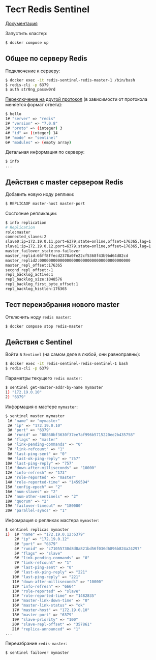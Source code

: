 
# Тест Redis Sentinel

[Документация](https://redis.io/docs/management/sentinel/)

Запустить кластер:
```bash
$ docker compose up
```


## Общее по серверу Redis

Подключение к серверу:
```bash
$ docker exec -it redis-sentinel-redis-master-1 /bin/bash
$ redis-cli -p 6379
$ auth str0ng_passw0rd
```

[Переключение на другой протокол](https://redis.io/commands/hello/) (в зависимости от протокола меняется формат ответа):
```bash
$ hello
1# "server" => "redis"
2# "version" => "7.0.8"
3# "proto" => (integer) 3
4# "id" => (integer) 14
5# "mode" => "sentinel"
6# "modules" => (empty array)
```

Детальная информация по серверу:
```bash
$ info
...
```


## Действия с master сервером Redis

Добавить новую ноду реплики:
```bash
$ REPLICAOF master-host master-port
```

Состояние репликации:
```bash
$ info replication
# Replication
role:master
connected_slaves:2
slave0:ip=172.19.0.11,port=6379,state=online,offset=176365,lag=1
slave1:ip=172.19.0.12,port=6379,state=online,offset=176365,lag=1
master_failover_state:no-failover
master_replid:66ff8ffecd2378a0fe22cf5368f43b9bd64d82cd
master_replid2:0000000000000000000000000000000000000000
master_repl_offset:176365
second_repl_offset:-1
repl_backlog_active:1
repl_backlog_size:1048576
repl_backlog_first_byte_offset:1
repl_backlog_histlen:176365
```


## Тест переизбрания нового master

Отключить ноду `redis master`:
```bash
$ docker compose stop redis-master
```


## Действия с Sentinel

Войти в `Sentinel` (на самом деле в любой, они равноправны):
```bash
$ docker exec -it redis-sentinel-redis-sentinel-1 bash
$ redis-cli -p 6379
```

Параметры текущего `redis master`:
```bash
$ sentinel get-master-addr-by-name mymaster
1) "172.19.0.10"
2) "6379"
```

Информация о мастере `mymaster`:
```bash
$ sentinel master mymaster
 1# "name" => "mymaster"
 2# "ip" => "172.19.0.10"
 3# "port" => "6379"
 4# "runid" => "88860bf3630f37ee7af996b5715220ee2b435758"
 5# "flags" => "master"
 6# "link-pending-commands" => "0"
 7# "link-refcount" => "1"
 8# "last-ping-sent" => "0"
 9# "last-ok-ping-reply" => "757"
10# "last-ping-reply" => "757"
11# "down-after-milliseconds" => "10000"
12# "info-refresh" => "173"
13# "role-reported" => "master"
14# "role-reported-time" => "1459594"
15# "config-epoch" => "2"
16# "num-slaves" => "2"
17# "num-other-sentinels" => "2"
18# "quorum" => "2"
19# "failover-timeout" => "180000"
20# "parallel-syncs" => "1"
```

Инфомрация о репликах мастера `mymaster`:
```bash
$ sentinel replicas mymaster
1)  1# "name" => "172.19.0.12:6379"
    2# "ip" => "172.19.0.12"
    3# "port" => "6379"
    4# "runid" => "c71055730d8d8a821bd56f036d6896b824a24297"
    5# "flags" => "slave"
    6# "link-pending-commands" => "0"
    7# "link-refcount" => "1"
    8# "last-ping-sent" => "0"
    9# "last-ok-ping-reply" => "221"
   10# "last-ping-reply" => "221"
   11# "down-after-milliseconds" => "10000"
   12# "info-refresh" => "6664"
   13# "role-reported" => "slave"
   14# "role-reported-time" => "1482835"
   15# "master-link-down-time" => "0"
   16# "master-link-status" => "ok"
   17# "master-host" => "172.19.0.10"
   18# "master-port" => "6379"
   19# "slave-priority" => "100"
   20# "slave-repl-offset" => "357861"
   21# "replica-announced" => "1"
...
```

Переизбрание `redis-master`:
```bash
$ sentinel failover mymaster
```
